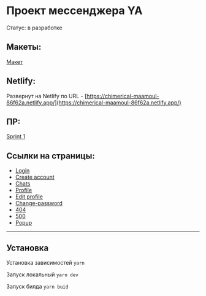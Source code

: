 # Проект мессенджера YA

Статус: в разработке

## Макеты:

[Макет](https://www.figma.com/file/aelEmHIQXJQvZ9N8Q7alvG/Chat_link?type=design&node-id=20%3A334&mode=design&t=6HyMtyqimxG2KODI-1)

## Netlify:

Развернут на Netlify по URL - [https://chimerical-maamoul-86f62a.netlify.app/](https://chimerical-maamoul-86f62a.netlify.app/)

## ПР:

[Sprint 1](https://github.com/nerived/middle.messenger.praktikum.yandex/pull/4)

## Ссылки на страницы:

- [Login](https://chimerical-maamoul-86f62a.netlify.app/pages/login)
- [Create account](https://chimerical-maamoul-86f62a.netlify.app/pages/join)
- [Chats](https://chimerical-maamoul-86f62a.netlify.app/pages/chats)
- [Profile](https://chimerical-maamoul-86f62a.netlify.app/pages/profile)
- [Edit profile](https://chimerical-maamoul-86f62a.netlify.app/pages/edit-profile)
- [Change-password](https://chimerical-maamoul-86f62a.netlify.app/pages/change-password)
- [404](https://chimerical-maamoul-86f62a.netlify.app/pages/404)
- [500](https://chimerical-maamoul-86f62a.netlify.app/pages/500)
- [Popup](https://chimerical-maamoul-86f62a.netlify.app/pages/popup)

---

## Установка

Установка зависимостей
`yarn`

Запуск локальный
`yarn dev`

Запуск билда
`yarn buid`
